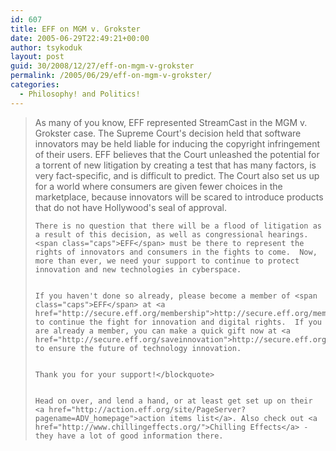 ```yaml
---
id: 607
title: EFF on MGM v. Grokster
date: 2005-06-29T22:49:21+00:00
author: tsykoduk
layout: post
guid: 30/2008/12/27/eff-on-mgm-v-grokster
permalink: /2005/06/29/eff-on-mgm-v-grokster/
categories:
  - Philosophy! and Politics!
---
```

<blockquote>As many of you know, <span class="caps">EFF</span> represented StreamCast in the <span class="caps">MGM</span> v. Grokster case.  The Supreme Court's decision held that software innovators may be held liable for inducing the copyright infringement of their users.  <span class="caps">EFF</span> believes that the Court unleashed the potential for a torrent of new litigation by creating a test that has many factors, is very fact-specific, and is difficult to predict.  The Court also set us up for a world where consumers are given fewer choices in the marketplace, because innovators will be scared to introduce products that do not have Hollywood's seal of approval.

	There is no question that there will be a flood of litigation as a result of this decision, as well as congressional hearings.  <span class="caps">EFF</span> must be there to represent the rights of innovators and consumers in the fights to come.  Now, more than ever, we need your support to continue to protect innovation and new technologies in cyberspace.


	If you haven't done so already, please become a member of <span class="caps">EFF</span> at <a href="http://secure.eff.org/membership">http://secure.eff.org/membership</a> to continue the fight for innovation and digital rights.  If you are already a member, you can make a quick gift now at <a href="http://secure.eff.org/saveinnovation">http://secure.eff.org/saveinnovation</a> to ensure the future of technology innovation.


	Thank you for your support!</blockquote>


	Head on over, and lend a hand, or at least get set up on their <a href="http://action.eff.org/site/PageServer?pagename=ADV_homepage">action items list</a>. Also check out <a href="http://www.chillingeffects.org/">Chilling Effects</a> - they have a lot of good information there.